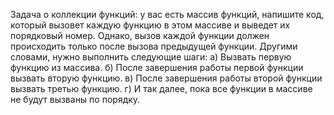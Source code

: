 Задача о коллекции функций: у вас есть массив функций, напишите код, который вызовет каждую функцию в этом массиве и выведет их порядковый номер. Однако, вызов каждой функции должен происходить только после вызова предыдущей функции.
Другими словами, нужно выполнить следующие шаги:
а) Вызвать первую функцию из массива.
б) После завершения работы первой функции вызвать вторую функцию.
в) После завершения работы второй функции вызвать третью функцию.
г) И так далее, пока все функции в массиве не будут вызваны по порядку.
